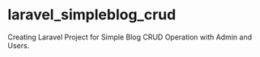 # laravel_simpleblog_crud
Creating Laravel Project for Simple Blog CRUD Operation with Admin and Users.

